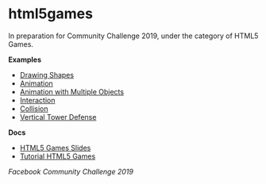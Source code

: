 # html5games

In preparation for Community Challenge 2019, under the category of HTML5 Games.

**Examples**

+ [Drawing Shapes](https://devclahore.github.io/html5games/0-drawing)
+ [Animation](https://devclahore.github.io/html5games/1-a-animation)
+ [Animation with Multiple Objects](https://devclahore.github.io/html5games/1-b-animation-multiple-objects)
+ [Interaction](https://devclahore.github.io/html5games/2-interaction)
+ [Collision](https://devclahore.github.io/html5games/3-collision)
+ [Vertical Tower Defense](https://devclahore.github.io/html5games/verticaltowerdefense)

**Docs**
+ [HTML5 Games Slides](https://devclahore.github.io/html5games/[Deck]HTML5Games.pptx)
+ [Tutorial HTML5 Games](https://devclahore.github.io/html5games/[Tutorial]HTML5Games.pdf)

*Facebook Community Challenge 2019*